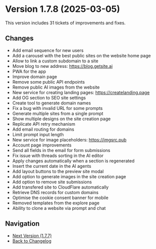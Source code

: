 # Version 1.7.8 (2025-03-05)

This version includes 31 tickets of improvements and fixes.

## Changes

- Add email sequence for new users
- Add a carousel with the best public sites on the website home page
- Allow to link a custom subdomain to a site
- Move blog to new address: https://blog.getsite.ai
- PWA for the app
- Improve domain page
- Remove some public API endpoints
- Remove public AI images from the website
- New service for creating landing pages: https://createlanding.page
- Add OG section to SEO site settings
- Create tool to generate domain names
- Fix a bug with invalid URL for some prompts
- Generate multiple sites from a single prompt
- Show multiple designs on the site creation page
- Replicate API retry mechanism
- Add email routing for domains
- Limit prompt input length
- New service for image placeholders: https://imgsrc.pub
- Account page improvements
- Send all fields in the email for form submissions
- Fix issue with threads sorting in the AI editor
- Apply changes automatically when a section is regenerated
- Insert the current date in the AI agents
- Add layout buttons to the preview site modal
- Add option to generate images in the site creation page
- Add option to remove site submissions
- Add transfered site to CloudFlare automatically
- Retrieve DNS records for custom domains
- Optimise the cookie consent banner for mobile
- Removed templates from the explore page
- Ability to clone a website via prompt and chat

## Navigation

- [Next Version (1.7.7)](1.7.7.md)
- [Back to Changelog](../changelog.md)